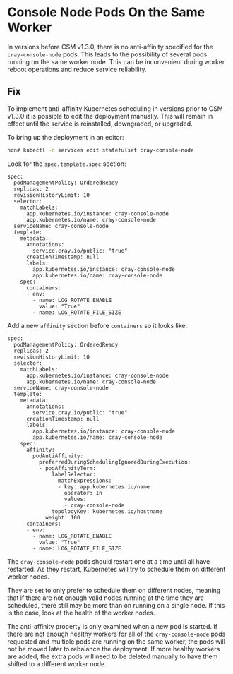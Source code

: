 # Console Node Pods On the Same Worker

In versions before CSM v1.3.0, there is no anti-affinity specified for the `cray-console-node` pods. This
leads to the possibility of several pods running on the same worker node. This can be inconvenient during
worker reboot operations and reduce service reliability.

## Fix

To implement anti-affinity Kubernetes scheduling in versions prior to CSM v1.3.0 it is possible to edit the
deployment manually. This will remain in effect until the service is reinstalled, downgraded, or upgraded.

To bring up the deployment in an editor:

```bash
ncn# kubectl -n services edit statefulset cray-console-node
```

Look for the `spec.template.spec` section:

```text
spec:
  podManagementPolicy: OrderedReady
  replicas: 2
  revisionHistoryLimit: 10
  selector:
    matchLabels:
      app.kubernetes.io/instance: cray-console-node
      app.kubernetes.io/name: cray-console-node
  serviceName: cray-console-node
  template:
    metadata:
      annotations:
        service.cray.io/public: "true"
      creationTimestamp: null
      labels:
        app.kubernetes.io/instance: cray-console-node
        app.kubernetes.io/name: cray-console-node
    spec:
      containers:
      - env:
        - name: LOG_ROTATE_ENABLE
          value: "True"
        - name: LOG_ROTATE_FILE_SIZE
```

Add a new `affinity` section before `containers` so it looks like:

```text
spec:
  podManagementPolicy: OrderedReady
  replicas: 2
  revisionHistoryLimit: 10
  selector:
    matchLabels:
      app.kubernetes.io/instance: cray-console-node
      app.kubernetes.io/name: cray-console-node
  serviceName: cray-console-node
  template:
    metadata:
      annotations:
        service.cray.io/public: "true"
      creationTimestamp: null
      labels:
        app.kubernetes.io/instance: cray-console-node
        app.kubernetes.io/name: cray-console-node
    spec:
      affinity:
        podAntiAffinity:
          preferredDuringSchedulingIgnoredDuringExecution:
          - podAffinityTerm:
              labelSelector:
                matchExpressions:
                - key: app.kubernetes.io/name
                  operator: In
                  values:
                  - cray-console-node
              topologyKey: kubernetes.io/hostname
            weight: 100
      containers:
      - env:
        - name: LOG_ROTATE_ENABLE
          value: "True"
        - name: LOG_ROTATE_FILE_SIZE
```

The `cray-console-node` pods should restart one at a time until all have restarted. As they restart,
Kubernetes will try to schedule them on different worker nodes.

They are set to only prefer to schedule them on different nodes, meaning that if there are not enough
valid nodes running at the time they are scheduled, there still may be more than on running on a
single node. If this is the case, look at the health of the worker nodes.

The anti-affinity property is only examined when a new pod is started. If there are not enough healthy
workers for all of the `cray-console-node` pods requested and multiple pods are running on the same worker,
the pods will not be moved later to rebalance the deployment. If more healthy workers are added, the extra
pods will need to be deleted manually to have them shifted to a different worker node.
